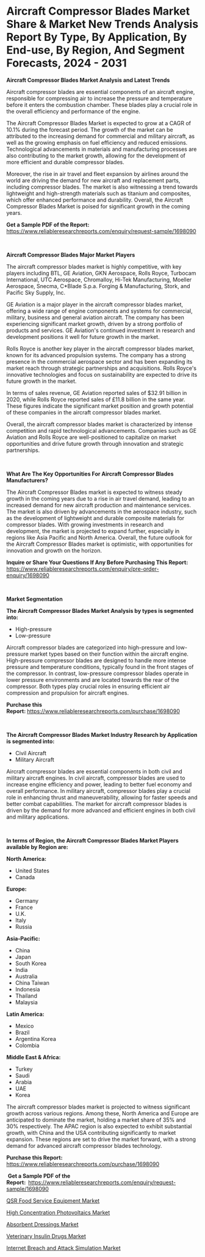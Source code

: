 <p><h1>Aircraft Compressor Blades Market Share & Market New Trends Analysis Report By Type, By Application, By End-use, By Region, And Segment Forecasts, 2024 - 2031</h1></p><p><strong>Aircraft Compressor Blades Market Analysis and Latest Trends</strong></p>
<p><p>Aircraft compressor blades are essential components of an aircraft engine, responsible for compressing air to increase the pressure and temperature before it enters the combustion chamber. These blades play a crucial role in the overall efficiency and performance of the engine.</p><p>The Aircraft Compressor Blades Market is expected to grow at a CAGR of 10.1% during the forecast period. The growth of the market can be attributed to the increasing demand for commercial and military aircraft, as well as the growing emphasis on fuel efficiency and reduced emissions. Technological advancements in materials and manufacturing processes are also contributing to the market growth, allowing for the development of more efficient and durable compressor blades.</p><p>Moreover, the rise in air travel and fleet expansion by airlines around the world are driving the demand for new aircraft and replacement parts, including compressor blades. The market is also witnessing a trend towards lightweight and high-strength materials such as titanium and composites, which offer enhanced performance and durability. Overall, the Aircraft Compressor Blades Market is poised for significant growth in the coming years.</p></p>
<p><strong>Get a Sample PDF of the Report:&nbsp;</strong> <a href="https://www.reliableresearchreports.com/enquiry/request-sample/1698090">https://www.reliableresearchreports.com/enquiry/request-sample/1698090</a></p>
<p>&nbsp;</p>
<p><strong>Aircraft Compressor Blades Major Market Players</strong></p>
<p><p>The aircraft compressor blades market is highly competitive, with key players including BTL, GE Aviation, GKN Aerospace, Rolls Royce, Turbocam International, UTC Aerospace, Chromalloy, Hi-Tek Manufacturing, Moeller Aerospace, Snecma, C*Blade S.p.a. Forging & Manufacturing, Stork, and Pacific Sky Supply, Inc.</p><p>GE Aviation is a major player in the aircraft compressor blades market, offering a wide range of engine components and systems for commercial, military, business and general aviation aircraft. The company has been experiencing significant market growth, driven by a strong portfolio of products and services. GE Aviation's continued investment in research and development positions it well for future growth in the market.</p><p>Rolls Royce is another key player in the aircraft compressor blades market, known for its advanced propulsion systems. The company has a strong presence in the commercial aerospace sector and has been expanding its market reach through strategic partnerships and acquisitions. Rolls Royce's innovative technologies and focus on sustainability are expected to drive its future growth in the market.</p><p>In terms of sales revenue, GE Aviation reported sales of $32.91 billion in 2020, while Rolls Royce reported sales of £11.8 billion in the same year. These figures indicate the significant market position and growth potential of these companies in the aircraft compressor blades market.</p><p>Overall, the aircraft compressor blades market is characterized by intense competition and rapid technological advancements. Companies such as GE Aviation and Rolls Royce are well-positioned to capitalize on market opportunities and drive future growth through innovation and strategic partnerships.</p></p>
<p>&nbsp;</p>
<p><strong>What Are The Key Opportunities For Aircraft Compressor Blades Manufacturers?</strong></p>
<p><p>The Aircraft Compressor Blades market is expected to witness steady growth in the coming years due to a rise in air travel demand, leading to an increased demand for new aircraft production and maintenance services. The market is also driven by advancements in the aerospace industry, such as the development of lightweight and durable composite materials for compressor blades. With growing investments in research and development, the market is projected to expand further, especially in regions like Asia Pacific and North America. Overall, the future outlook for the Aircraft Compressor Blades market is optimistic, with opportunities for innovation and growth on the horizon.</p></p>
<p><strong>Inquire or Share Your Questions If Any Before Purchasing This Report:</strong> <a href="https://www.reliableresearchreports.com/enquiry/pre-order-enquiry/1698090">https://www.reliableresearchreports.com/enquiry/pre-order-enquiry/1698090</a></p>
<p>&nbsp;</p>
<p><strong>Market Segmentation</strong></p>
<p><strong>The Aircraft Compressor Blades Market Analysis by types is segmented into:</strong></p>
<p><ul><li>High-pressure</li><li>Low-pressure</li></ul></p>
<p><p>Aircraft compressor blades are categorized into high-pressure and low-pressure market types based on their function within the aircraft engine. High-pressure compressor blades are designed to handle more intense pressure and temperature conditions, typically found in the front stages of the compressor. In contrast, low-pressure compressor blades operate in lower pressure environments and are located towards the rear of the compressor. Both types play crucial roles in ensuring efficient air compression and propulsion for aircraft engines.</p></p>
<p><strong>Purchase this Report:&nbsp;</strong><a href="https://www.reliableresearchreports.com/purchase/1698090">https://www.reliableresearchreports.com/purchase/1698090</a></p>
<p>&nbsp;</p>
<p><strong>The Aircraft Compressor Blades Market Industry Research by Application is segmented into:</strong></p>
<p><ul><li>Civil Aircraft</li><li>Military Aircraft</li></ul></p>
<p><p>Aircraft compressor blades are essential components in both civil and military aircraft engines. In civil aircraft, compressor blades are used to increase engine efficiency and power, leading to better fuel economy and overall performance. In military aircraft, compressor blades play a crucial role in enhancing thrust and maneuverability, allowing for faster speeds and better combat capabilities. The market for aircraft compressor blades is driven by the demand for more advanced and efficient engines in both civil and military applications.</p></p>
<p>&nbsp;</p>
<p><strong>In terms of Region, the Aircraft Compressor Blades Market Players available by Region are:</strong></p>
<p>
    <p> <strong> North America: </strong>
        <ul>
            <li>United States</li>
            <li>Canada</li>
        </ul>
        </p> 
    <p> <strong> Europe: </strong>
        <ul>
            <li>Germany</li>
            <li>France</li>
            <li>U.K.</li>
            <li>Italy</li>
            <li>Russia</li>
        </ul>
        </p> 
    <p> <strong> Asia-Pacific: </strong>
        <ul>
            <li>China</li>
            <li>Japan</li>
            <li>South Korea</li>
            <li>India</li>
            <li>Australia</li>
            <li>China Taiwan</li>
            <li>Indonesia</li>
            <li>Thailand</li>
            <li>Malaysia</li>
        </ul>
        </p> 
    <p> <strong> Latin America: </strong>
        <ul>
            <li>Mexico</li>
            <li>Brazil</li>
            <li>Argentina Korea</li>
            <li>Colombia</li>
        </ul>
        </p> 
    <p> <strong> Middle East & Africa: </strong>
        <ul>
            <li>Turkey</li>
            <li>Saudi</li>
            <li>Arabia</li>
            <li>UAE</li>
            <li>Korea</li>
        </ul>
    </p>
    </p>
<p><p>The aircraft compressor blades market is projected to witness significant growth across various regions. Among these, North America and Europe are anticipated to dominate the market, holding a market share of 35% and 30% respectively. The APAC region is also expected to exhibit substantial growth, with China and the USA contributing significantly to market expansion. These regions are set to drive the market forward, with a strong demand for advanced aircraft compressor blades technology.</p></p>
<p><strong>Purchase this Report: </strong><a href="https://www.reliableresearchreports.com/purchase/1698090">https://www.reliableresearchreports.com/purchase/1698090</a></p>
<p>&nbsp;<strong>Get a Sample PDF of the Report:&nbsp;&nbsp;</strong><a href="https://www.reliableresearchreports.com/enquiry/request-sample/1698090">https://www.reliableresearchreports.com/enquiry/request-sample/1698090</a></p>
<p><strong></strong></p>
<p><p><a href="https://medium.com/@isidrowolff1908/qsr-food-service-equipment-market-trends-forecast-and-competitive-analysis-to-2031-e4b321e7ebca">QSR Food Service Equipment Market</a></p><p><a href="https://github.com/jaidynmorantestelletmjzya/Market-Research-Report-List-1/blob/main/high-concentration-photovoltaics-market.md">High Concentration Photovoltaics Market</a></p><p><a href="https://github.com/juniordelafrance/Market-Research-Report-List-2/blob/main/absorbent-dressings-market.md">Absorbent Dressings Market</a></p><p><a href="https://medium.com/@isidrowolff1908/veterinary-insulin-drugs-market-exploring-market-share-market-trends-and-future-growth-d4c8ed42eb0c">Veterinary Insulin Drugs Market</a></p><p><a href="https://medium.com/@isidrowolff1908/internet-breach-and-attack-simulation-market-analysis-and-sze-forecasted-for-period-from-2024-to-acae92a0d835">Internet Breach and Attack Simulation Market</a></p></p>